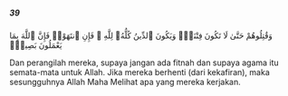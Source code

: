 ##### 39

<span class="ayah">وَقَٰتِلُوهُمْ حَتَّىٰ لَا تَكُونَ فِتْنَةٌۭ وَيَكُونَ ٱلدِّينُ كُلُّهُۥ لِلَّهِ ۚ فَإِنِ ٱنتَهَوْا۟ فَإِنَّ ٱللَّهَ بِمَا يَعْمَلُونَ بَصِيرٌۭ</span>

<span class="ayah_translation">Dan perangilah mereka, supaya jangan ada fitnah dan supaya agama itu semata-mata untuk Allah. Jika mereka berhenti (dari kekafiran), maka sesungguhnya Allah Maha Melihat apa yang mereka kerjakan.</span>
